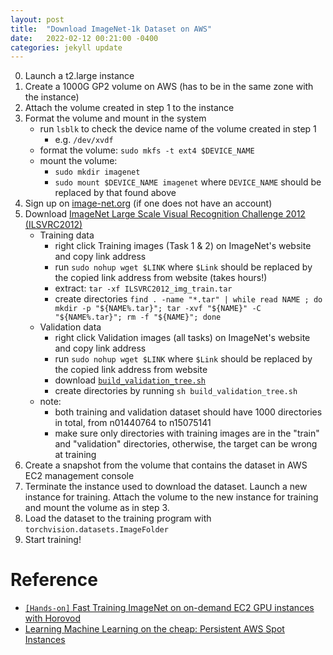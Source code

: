 ```yaml
---
layout: post
title:  "Download ImageNet-1k Dataset on AWS"
date:   2022-02-12 00:21:00 -0400
categories: jekyll update
---
```


0. Launch a t2.large instance
1. Create a 1000G GP2 volume on AWS (has to be in the same zone with the instance)
2. Attach the volume created in step 1 to the instance
3. Format the volume and mount in the system
	* run ```lsblk``` to check the device name of the volume created in step 1
		* e.g. ```/dev/xvdf```
	* format the volume: ```sudo mkfs -t ext4 $DEVICE_NAME```
	* mount the volume:
		* ```sudo mkdir imagenet```
		* ```sudo mount $DEVICE_NAME imagenet``` where ```DEVICE_NAME``` should be replaced by that found above
4. Sign up on [image-net.org](https://image-net.org/index.php) (if one does not have an account)
5. Download [ImageNet Large Scale Visual Recognition Challenge 2012 (ILSVRC2012)
](https://image-net.org/challenges/LSVRC/2012/2012-downloads.php)
	* Training data
		* right click Training images (Task 1 & 2) on ImageNet's website and copy link address
		* run ```sudo nohup wget $LINK``` where ```$Link``` should be replaced by the copied link address from website (takes hours!)
		* extract: ```tar -xf ILSVRC2012_img_train.tar```
		* create directories ```find . -name "*.tar" | while read NAME ; do mkdir -p "${NAME%.tar}"; tar -xvf "${NAME}" -C "${NAME%.tar}"; rm -f "${NAME}"; done```
	* Validation data
		* right click Validation images (all tasks) on ImageNet's website and copy link address
		* run ```sudo nohup wget $LINK``` where ```$Link``` should be replaced by the copied link address from website
		* download [```build_validation_tree.sh```](https://github.com/juliensimon/aws/blob/master/mxnet/imagenet/build_validation_tree.sh)
		* create directories by running ```sh build_validation_tree.sh```
	* note:
		* both training and validation dataset should have 1000 directories in total, from n01440764 to n15075141
		* make sure only directories with training images are in the "train" and "validation" directories, otherwise, the target can be wrong at training
6. Create a snapshot from the volume that contains the dataset in AWS EC2 management console
7. Terminate the instance used to download the dataset. Launch a new instance for training. Attach the volume to the new instance for training and mount the volume as in step 3.
8. Load the dataset to the training program with ```torchvision.datasets.ImageFolder```
9. Start training!

# Reference
* [```[Hands-on]``` Fast Training ImageNet on on-demand EC2 GPU instances with Horovod](https://housekdk.gitbook.io/ml/ml/cv/imagenet-horovod)
* [Learning Machine Learning on the cheap: Persistent AWS Spot Instances](https://blog.slavv.com/learning-machine-learning-on-the-cheap-persistent-aws-spot-instances-668e7294b6d8)
